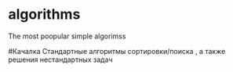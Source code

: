 # algorithms
The most poopular simple algorimss 

#Качалка
Стандартные алгоритмы сортировки/поиска , а также решения нестандартных задач
